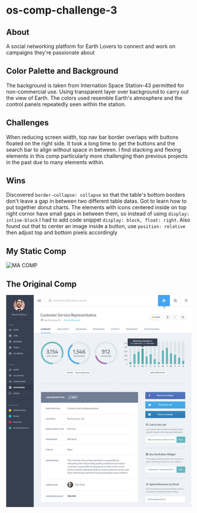 # os-comp-challenge-3

## About
A social networking platform for Earth Lovers to connect and work on campaigns they're passionate about

## Color Palette and Background
The background is taken from Internation Space Station-43 permitted for non-commercial use. Using transparent layer over background to carry out the view of Earth. The colors used resemble Earth's atmosphere and the control panels repeatedly seen within the station.

## Challenges
When reducing screen width, top nav bar border overlaps with buttons floated on the right side. It took a long time to get the buttons and the search bar to align without space in between. I find stacking and flexing elements in this comp particularly more challenging than previous projects in the past due to many elements within.

## Wins
Discovered ```border-collapse: collapse``` so that the table's bottom borders don't leave a gap in between two different table datas. Got to learn how to put together donut charts. The elements with icons centered inside on top right cornor have small gaps in between them, so instead of using ```display: inline-block``` I had to add code snippet ```display: block, float: right```. Also found out that to center an image inside a button, use ```position: relative``` then adjust top and bottom pixels accordingly

## My Static Comp
![MA COMP](https://github.com/chunktooth/os-comp-challenge-3/blob/master/os-comp-challenge-3.png)

## The Original Comp
![YO COMP](https://github.com/chunktooth/os-comp-challenge-3/blob/master/static-comp-3-original.png)
